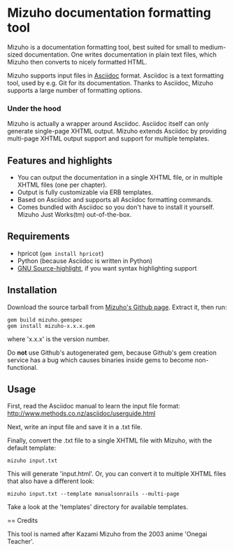 # Mizuho documentation formatting tool

Mizuho is a documentation formatting tool, best suited for small to
medium-sized documentation. One writes documentation in plain text
files, which Mizuho then converts to nicely formatted HTML.

Mizuho supports input files in [Asciidoc](http://www.methods.co.nz/asciidoc/)
format. Asciidoc is a text formatting tool, used by e.g. Git for its
documentation. Thanks to Asciidoc, Mizuho supports a large number of formatting
options.

### Under the hood

Mizuho is actually a wrapper around Asciidoc. Asciidoc itself can only
generate single-page XHTML output. Mizuho extends Asciidoc by providing
multi-page XHTML output support and support for multiple templates.

## Features and highlights

 * You can output the documentation in a single XHTML file, or in multiple
   XHTML files (one per chapter).
 * Output is fully customizable via ERB templates.
 * Based on Asciidoc and supports all Asciidoc formatting commands.
 * Comes bundled with Asciidoc so you don't have to install it yourself. Mizuho
   Just Works(tm) out-of-the-box.

## Requirements

 * hpricot (`gem install hpricot`)
 * Python (because Asciidoc is written in Python)
 * [GNU Source-highlight](http://www.gnu.org/software/src-highlite/), if you
   want syntax highlighting support

## Installation

Download the source tarball from [Mizuho's Github page](http://github.com/FooBarWidget/mizuho/tree/master).
Extract it, then run:

    gem build mizuho.gemspec
    gem install mizuho-x.x.x.gem

where 'x.x.x' is the version number.

Do **not** use Github's autogenerated gem, because Github's gem creation
service has a bug which causes binaries inside gems to become non-functional.

## Usage

First, read the Asciidoc manual to learn the input file format:
http://www.methods.co.nz/asciidoc/userguide.html

Next, write an input file and save it in a .txt file.

Finally, convert the .txt file to a single XHTML file with Mizuho, with the
default template:

    mizuho input.txt

This will generate 'input.html'. Or, you can convert it to multiple XHTML files
that also have a different look:

    mizuho input.txt --template manualsonrails --multi-page

Take a look at the 'templates' directory for available templates.

== Credits

This tool is named after Kazami Mizuho from the 2003 anime 'Onegai Teacher'.
